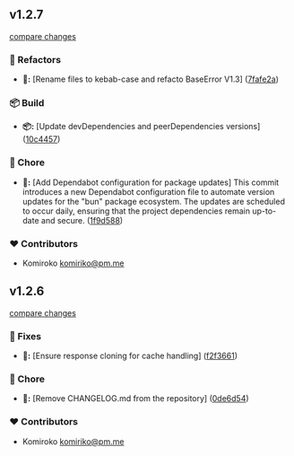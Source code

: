 
## v1.2.7

[compare changes](https://github.com/NowaraJS/elysia-cache/compare/v1.2.6...v1.2.7)

### 🧹 Refactors

- **🧹:** [Rename files to kebab-case and refacto BaseError V1.3] ([7fafe2a](https://github.com/NowaraJS/elysia-cache/commit/7fafe2a))

### 📦 Build

- **📦:** [Update devDependencies and peerDependencies versions] ([10c4457](https://github.com/NowaraJS/elysia-cache/commit/10c4457))

### 🦉 Chore

- **🦉:** [Add Dependabot configuration for package updates] This commit introduces a new Dependabot configuration file to automate version updates for the "bun" package ecosystem. The updates are scheduled to occur daily, ensuring that the project dependencies remain up-to-date and secure. ([1f9d588](https://github.com/NowaraJS/elysia-cache/commit/1f9d588))

### ❤️ Contributors

- Komiroko <komiriko@pm.me>

## v1.2.6

[compare changes](https://github.com/NowaraJS/elysia-cache/compare/v1.2.5...v1.2.6)

### 🔧 Fixes

- **🔧:** [Ensure response cloning for cache handling] ([f2f3661](https://github.com/NowaraJS/elysia-cache/commit/f2f3661))

### 🦉 Chore

- **🦉:** [Remove CHANGELOG.md from the repository] ([0de6d54](https://github.com/NowaraJS/elysia-cache/commit/0de6d54))

### ❤️ Contributors

- Komiroko <komiriko@pm.me>

